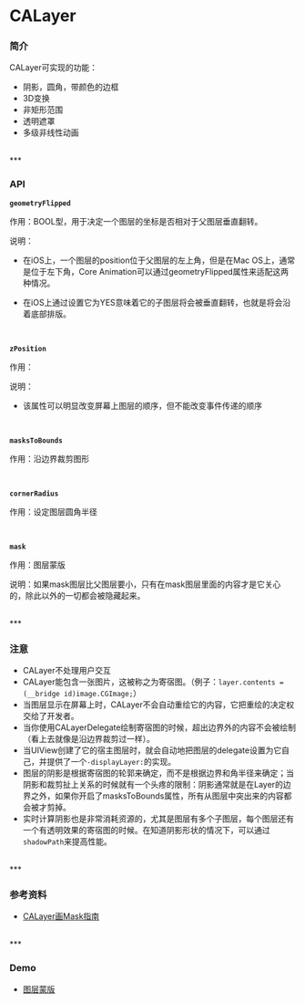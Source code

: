 # CALayer

### 简介

CALayer可实现的功能：

* 阴影，圆角，带颜色的边框
* 3D变换
* 非矩形范围
* 透明遮罩
* 多级非线性动画


<br>
***
<br>


### API

**`geometryFlipped`**

作用：BOOL型，用于决定一个图层的坐标是否相对于父图层垂直翻转。

说明：

* 在iOS上，一个图层的position位于父图层的左上角，但是在Mac OS上，通常是位于左下角，Core Animation可以通过geometryFlipped属性来适配这两种情况。

* 在iOS上通过设置它为YES意味着它的子图层将会被垂直翻转，也就是将会沿着底部排版。

<br>

**`zPosition`**

作用：

说明：

* 该属性可以明显改变屏幕上图层的顺序，但不能改变事件传递的顺序

<br>

**`masksToBounds`**

作用：沿边界裁剪图形

<br>

**`cornerRadius`**

作用：设定图层圆角半径

<br>

**`mask`**

作用：图层蒙版

说明：如果mask图层比父图层要小，只有在mask图层里面的内容才是它关心的，除此以外的一切都会被隐藏起来。


<br>
***
<br>


### 注意

* CALayer不处理用户交互
* CALayer能包含一张图片，这被称之为寄宿图。（例子：`layer.contents = (__bridge id)image.CGImage;`）
* 当图层显示在屏幕上时，CALayer不会自动重绘它的内容，它把重绘的决定权交给了开发者。
* 当你使用CALayerDelegate绘制寄宿图的时候，超出边界外的内容不会被绘制（看上去就像是沿边界裁剪过一样）。
* 当UIView创建了它的宿主图层时，就会自动地把图层的delegate设置为它自己，并提供了一个`-displayLayer:`的实现。
* 图层的阴影是根据寄宿图的轮郭来确定，而不是根据边界和角半径来确定；当阴影和裁剪扯上关系的时候就有一个头疼的限制：阴影通常就是在Layer的边界之外，如果你开启了masksToBounds属性，所有从图层中突出来的内容都会被才剪掉。
* 实时计算阴影也是非常消耗资源的，尤其是图层有多个子图层，每个图层还有一个有透明效果的寄宿图的时候。在知道阴影形状的情况下，可以通过`shadowPath`来提高性能。


<br>
***
<br>


### 参考资料

* [CALayer画Mask指南](http://www.monk-studio.com/calayerhua-mask/)


<br>
***
<br>


### Demo

* [图层蒙版](./CALayerMaskDemo)